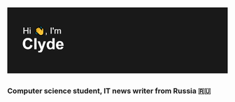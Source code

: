 # ![](https://github.com/Clyde-prog/Clyde-prog/blob/main/hi.png) 
### Computer science student, IT news writer from Russia 🇷🇺
